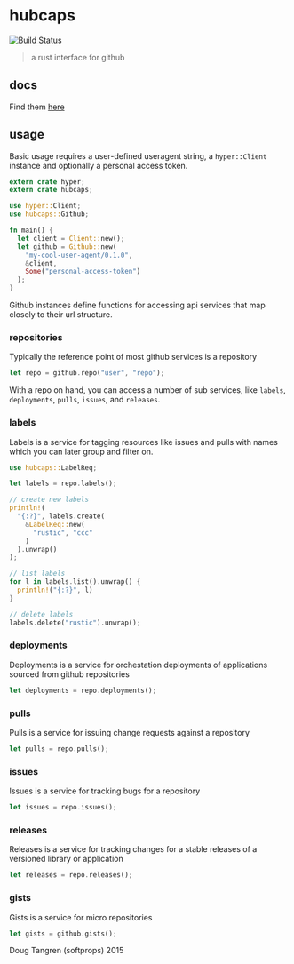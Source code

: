 # hubcaps

[![Build Status](https://travis-ci.org/softprops/hubcaps.svg?branch=master)](https://travis-ci.org/softprops/hubcaps)

> a rust interface for github

## docs

Find them [here](http://softprops.github.io/hubcaps)

## usage

Basic usage requires a user-defined useragent string, a `hyper::Client` instance and optionally a personal access token.

```rust
extern crate hyper;
extern crate hubcaps;

use hyper::Client;
use hubcaps::Github;

fn main() {
  let client = Client::new();
  let github = Github::new(
    "my-cool-user-agent/0.1.0",
    &client,
    Some("personal-access-token")
  );
}
```

Github instances define functions for accessing api services that map closely to their url structure.

### repositories

Typically the reference point of most github services is a repository

```rust
let repo = github.repo("user", "repo");
```

With a repo on hand, you can access a number of sub services, like `labels`, `deployments`, `pulls`, `issues`, and `releases`.

### labels

Labels is a service for tagging resources like issues and pulls with names which you can later group and filter on.

```rust
use hubcaps::LabelReq;

let labels = repo.labels();

// create new labels
println!(
  "{:?}", labels.create(
    &LabelReq::new(
      "rustic", "ccc"
    )
  ).unwrap()
);

// list labels
for l in labels.list().unwrap() {
  println!("{:?}", l)
}

// delete labels
labels.delete("rustic").unwrap();
```

### deployments

Deployments is a service for orchestation deployments of applications sourced from github repositories

```rust
let deployments = repo.deployments();
```

### pulls

Pulls is a service for issuing change requests against a repository

```rust
let pulls = repo.pulls();
```

### issues

Issues is a service for tracking bugs for a repository

```rust
let issues = repo.issues();
```

### releases

Releases is a service for tracking changes for a stable releases of a versioned library or application

```rust
let releases = repo.releases();
```

### gists

Gists is a service for micro repositories

```rust
let gists = github.gists();
```

Doug Tangren (softprops) 2015
